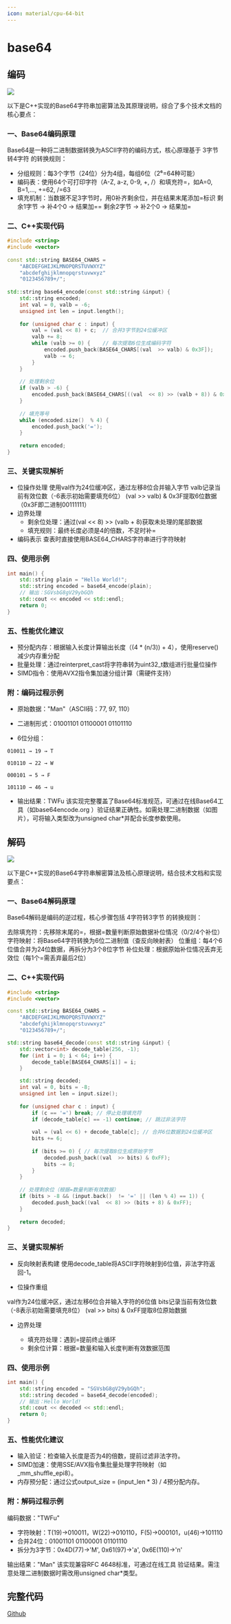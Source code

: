 ```yaml
---
icon: material/cpu-64-bit
---
```


# base64

## 编码

![](../../img/base64.png)

以下是C++实现的Base64字符串加密算法及其原理说明，综合了多个技术文档的核心要点：

### 一、Base64编码原理
Base64是一种将二进制数据转换为ASCII字符的编码方式，核心原理基于 3字节转4字符 的转换规则：

* 分组规则：每3个字节（24位）分为4组，每组6位（2⁶=64种可能）
* 编码表：使用64个可打印字符（A-Z, a-z, 0-9, +, /）和填充符=，如A=0, B=1,..., +=62, /=63
* 填充机制：当数据不足3字节时，用0补齐剩余位，并在结果末尾添加=标识
剩余1字节 → 补4个0 → 结果加==
剩余2字节 → 补2个0 → 结果加=
### 二、C++实现代码
~~~cpp
#include <string>
#include <vector>
 
const std::string BASE64_CHARS = 
    "ABCDEFGHIJKLMNOPQRSTUVWXYZ"
    "abcdefghijklmnopqrstuvwxyz"
    "0123456789+/";
 
std::string base64_encode(const std::string &input) {
    std::string encoded;
    int val = 0, valb = -6;
    unsigned int len = input.length(); 
    
    for (unsigned char c : input) {
        val = (val << 8) + c;  // 合并3字节到24位缓冲区 
        valb += 8;
        while (valb >= 0) {    // 每次提取6位生成编码字符 
            encoded.push_back(BASE64_CHARS[(val  >> valb) & 0x3F]);
            valb -= 6;
        }
    }
    
    // 处理剩余位
    if (valb > -6) {
        encoded.push_back(BASE64_CHARS[((val  << 8) >> (valb + 8)) & 0x3F]);
    }
    
    // 填充等号 
    while (encoded.size()  % 4) {
        encoded.push_back('='); 
    }
    
    return encoded;
}
~~~
### 三、关键实现解析
* 位操作处理
使用val作为24位缓冲区，通过左移8位合并输入字节
valb记录当前有效位数（-6表示初始需要填充6位）
(val >> valb) & 0x3F提取6位数据（0x3F即二进制00111111）
* 边界处理
  * 剩余位处理：通过(val << 8) >> (valb + 8)获取未处理的尾部数据
  * 填充规则：最终长度必须是4的倍数，不足时补=
* 编码表示
查表时直接使用BASE64_CHARS字符串进行字符映射
### 四、使用示例
~~~cpp
int main() {
    std::string plain = "Hello World!";
    std::string encoded = base64_encode(plain);
    // 输出：SGVsbG8gV29ybGQh
    std::cout << encoded << std::endl; 
    return 0;
}
~~~
### 五、性能优化建议
* 预分配内存：根据输入长度计算输出长度（(4 * (n/3)) + 4），使用reserve()减少内存重分配
* 批量处理：通过reinterpret_cast将字符串转为uint32_t数组进行批量位操作
* SIMD指令：使用AVX2指令集加速分组计算（需硬件支持）
### 附：编码过程示例
* 原始数据："Man"（ASCII码：77, 97, 110）

* 二进制形式：01001101 01100001 01101110
* 6位分组：
~~~
010011 → 19 → T

010110 → 22 → W

000101 → 5 → F

101110 → 46 → u
~~~
* 输出结果：TWFu
该实现完整覆盖了Base64标准规范，可通过在线Base64工具（如base64encode.org ）验证结果正确性。如需处理二进制数据（如图片），可将输入类型改为unsigned char*并配合长度参数使用。

## 解码

![](../../img/base64_2.png)

以下是C++实现的Base64字符串解密算法及核心原理说明，结合技术文档和实现要点：

### 一、Base64解码原理
Base64解码是编码的逆过程，核心步骤包括 4字符转3字节 的转换规则：

去除填充符：先移除末尾的=，根据=数量判断原始数据补位情况（0/2/4个补位）
字符映射：将Base64字符转换为6位二进制值（查反向映射表）
位重组：每4个6位值合并为24位数据，再拆分为3个8位字节
补位处理：根据原始补位情况丢弃无效位（每1个=需丢弃最后2位）
### 二、C++实现代码
~~~cpp
#include <string>
#include <vector>

const std::string BASE64_CHARS = 
    "ABCDEFGHIJKLMNOPQRSTUVWXYZ"
    "abcdefghijklmnopqrstuvwxyz"
    "0123456789+/";

std::string base64_decode(const std::string &input) {
    std::vector<int> decode_table(256, -1);
    for (int i = 0; i < 64; i++) {
        decode_table[BASE64_CHARS[i]] = i;
    }

    std::string decoded;
    int val = 0, bits = -8;
    unsigned int len = input.size(); 
    
    for (unsigned char c : input) {
        if (c == '=') break; // 停止处理填充符
        if (decode_table[c] == -1) continue; // 跳过非法字符
        
        val = (val << 6) + decode_table[c]; // 合并6位数据到24位缓冲区
        bits += 6;
        
        if (bits >= 0) { // 每次提取8位生成原始字节
            decoded.push_back((val  >> bits) & 0xFF);
            bits -= 8;
        }
    }
    
    // 处理剩余位（根据=数量判断有效数据）
    if (bits > -8 && (input.back()  != '=' || (len % 4) == 1)) {
        decoded.push_back((val  << 8) >> (bits + 8) & 0xFF);
    }
    
    return decoded;
}
~~~
### 三、关键实现解析
* 反向映射表构建
使用decode_table将ASCII字符映射到6位值，非法字符返回-1。

* 位操作重组

val作为24位缓冲区，通过左移6位合并输入字符的6位值
bits记录当前有效位数（-8表示初始需要填充8位）
(val >> bits) & 0xFF提取8位原始数据
* 边界处理

  * 填充符处理：遇到=提前终止循环
  * 剩余位计算：根据=数量和输入长度判断有效数据范围
### 四、使用示例
~~~cpp
int main() {
    std::string encoded = "SGVsbG8gV29ybGQh";
    std::string decoded = base64_decode(encoded);
    // 输出：Hello World!
    std::cout << decoded << std::endl; 
    return 0;
}
~~~
### 五、性能优化建议
* 输入验证：检查输入长度是否为4的倍数，提前过滤非法字符。
* SIMD加速：使用SSE/AVX指令集批量处理字符映射（如_mm_shuffle_epi8）。
* 内存预分配：通过公式output_size = (input_len * 3) / 4预分配内存。

### 附：解码过程示例

编码数据："TWFu"

* 字符映射：T(19)→010011，W(22)→010110，F(5)→000101，u(46)→101110
* 合并24位：01001101 01100001 01101110
* 拆分为3字节：0x4D(77)→'M', 0x61(97)→'a', 0x6E(110)→'n'

输出结果："Man"
该实现兼容RFC 4648标准，可通过在线工具 验证结果。需注意处理二进制数据时需改用unsigned char*类型。

## 完整代码
[Github](https://github.com/zhengtianzuo/zhengtianzuo.github.io/tree/master/code/011-base64)
